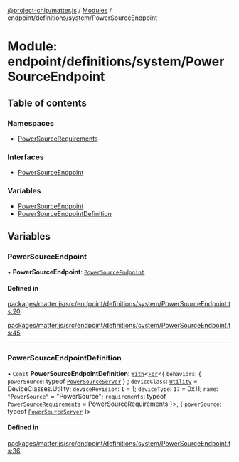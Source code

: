 [@project-chip/matter.js](../README.md) / [Modules](../modules.md) / endpoint/definitions/system/PowerSourceEndpoint

# Module: endpoint/definitions/system/PowerSourceEndpoint

## Table of contents

### Namespaces

- [PowerSourceRequirements](endpoint_definitions_system_PowerSourceEndpoint.PowerSourceRequirements.md)

### Interfaces

- [PowerSourceEndpoint](../interfaces/endpoint_definitions_system_PowerSourceEndpoint.PowerSourceEndpoint.md)

### Variables

- [PowerSourceEndpoint](endpoint_definitions_system_PowerSourceEndpoint.md#powersourceendpoint)
- [PowerSourceEndpointDefinition](endpoint_definitions_system_PowerSourceEndpoint.md#powersourceendpointdefinition)

## Variables

### PowerSourceEndpoint

• **PowerSourceEndpoint**: [`PowerSourceEndpoint`](../interfaces/endpoint_definitions_system_PowerSourceEndpoint.PowerSourceEndpoint.md)

#### Defined in

[packages/matter.js/src/endpoint/definitions/system/PowerSourceEndpoint.ts:20](https://github.com/project-chip/matter.js/blob/0c058ae17fdba4c0b89b8b13c309011d51782299/packages/matter.js/src/endpoint/definitions/system/PowerSourceEndpoint.ts#L20)

[packages/matter.js/src/endpoint/definitions/system/PowerSourceEndpoint.ts:45](https://github.com/project-chip/matter.js/blob/0c058ae17fdba4c0b89b8b13c309011d51782299/packages/matter.js/src/endpoint/definitions/system/PowerSourceEndpoint.ts#L45)

___

### PowerSourceEndpointDefinition

• `Const` **PowerSourceEndpointDefinition**: [`With`](node_export._internal_.md#with)\<[`For`](behavior_cluster_export._internal_.EndpointType.md#for)\<\{ `behaviors`: \{ `powerSource`: typeof [`PowerSourceServer`](../classes/behavior_definitions_power_source_export.PowerSourceServer.md)  } ; `deviceClass`: [`Utility`](../enums/device_export.DeviceClasses.md#utility) = DeviceClasses.Utility; `deviceRevision`: ``1`` = 1; `deviceType`: ``17`` = 0x11; `name`: ``"PowerSource"`` = "PowerSource"; `requirements`: typeof [`PowerSourceRequirements`](endpoint_definitions_system_PowerSourceEndpoint.PowerSourceRequirements.md) = PowerSourceRequirements }\>, \{ `powerSource`: typeof [`PowerSourceServer`](../classes/behavior_definitions_power_source_export.PowerSourceServer.md)  }\>

#### Defined in

[packages/matter.js/src/endpoint/definitions/system/PowerSourceEndpoint.ts:36](https://github.com/project-chip/matter.js/blob/0c058ae17fdba4c0b89b8b13c309011d51782299/packages/matter.js/src/endpoint/definitions/system/PowerSourceEndpoint.ts#L36)
